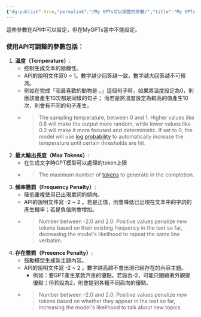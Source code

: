 ```yaml
---
{"dg-publish":true,"permalink":"/My GPTs可以調整的參數/","title":"My GPTs可以調整的參數","tags":["blog","ai","chatgpt"],"created":"2023-11-27T00:00:00.000Z","updated":"2023-12-05T00:00:00.000Z"}
---
```



這些參數在API中可以設定，但在MyGPTs當中不能設定。

### 使用API可調整的參數包括：

1. **溫度（Temperature）**:
   - 控制生成文本的隨機性。
   - API的說明文件寫0 ~ 1。數字越少回答越一致，數字越大回答越不可預測。
   - 例如在完成「我最喜歡的動物是  。」這個句子時，如果將溫度設定為0，則應該會產生10次都是同樣的句子； 而若是將溫度設定為較高的值產生10次，則會有不同的句子產生。
   - > The sampling temperature, between 0 and 1. Higher values like 0.8 will make the output more random, while lower values like 0.2 will make it more focused and deterministic. If set to 0, the model will use [log probability](https://en.wikipedia.org/wiki/Log_probability) to automatically increase the temperature until certain thresholds are hit.
2. **最大輸出長度（Max Tokens）**:
   - 在生成文字時GPT模型可以處理的token上限
   - > The maximum number of [tokens](https://platform.openai.com/tokenizer) to generate in the completion.
3. **頻率懲罰（Frequency Penalty）**:
   - 降低重複使用已出現單詞的傾向。
   - API的說明文件寫 -2 ~ 2 。若是正值，則會降低已出現在文本中的字詞的產生機率；若是負值則會增加。
   - > Number between -2.0 and 2.0. Positive values penalize new tokens based on their existing frequency in the text so far, decreasing the model's likelihood to repeat the same line verbatim.
4. **存在懲罰（Presence Penalty）**:
   - 鼓勵模型生成新主題內容。
   - API的說明文件寫 -2 ~ 2 ，數字越高越不會出現已經存在的內容主題。
     - 例如：要GPT產生某款汽車的優點。若設為-2，可能只圍繞著外觀提優點；但若設為2，則會提到各種不同面向的優點。
   - > Number between -2.0 and 2.0. Positive values penalize new tokens based on whether they appear in the text so far, increasing the model's likelihood to talk about new topics.
